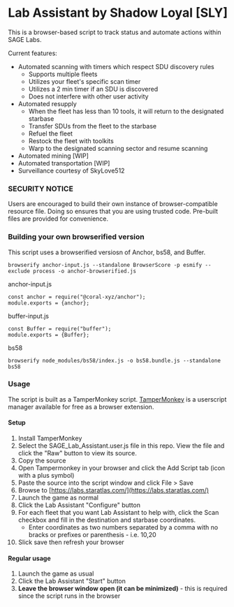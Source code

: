 # Lab Assistant by Shadow Loyal [SLY]
This is a browser-based script to track status and automate actions within SAGE Labs.

Current features:
* Automated scanning with timers which respect SDU discovery rules
  * Supports multiple fleets
  * Utilizes your fleet's specific scan timer
  * Utilizes a 2 min timer if an SDU is discovered
  * Does not interfere with other user activity
* Automated resupply
  * When the fleet has less than 10 tools, it will return to the designated starbase
  * Transfer SDUs from the fleet to the starbase
  * Refuel the fleet
  * Restock the fleet with toolkits
  * Warp to the designated scanning sector and resume scanning
* Automated mining [WIP]
* Automated transportation [WIP]
* Surveillance courtesy of SkyLove512

### SECURITY NOTICE
Users are encouraged to build their own instance of browser-compatible resource file. Doing so ensures that you are using trusted code. Pre-built files are provided for convenience. 

### Building your own browserified version
This script uses a browserified versiosn of Anchor, bs58, and Buffer. 

```
browserify anchor-input.js --standalone BrowserScore -p esmify --exclude process -o anchor-browserified.js
```

anchor-input.js
```
const anchor = require("@coral-xyz/anchor");
module.exports = {anchor};
```

buffer-input.js
```
const Buffer = require("buffer");
module.exports = {Buffer};
```

bs58
```
browserify node_modules/bs58/index.js -o bs58.bundle.js --standalone bs58
```

### Usage
The script is built as a TamperMonkey script. [TamperMonkey](https://www.tampermonkey.net/) is a userscript manager available for free as a browser extension.

#### Setup
1. Install TamperMonkey
2. Select the SAGE_Lab_Assistant.user.js file in this repo. View the file and click the "Raw" button to view its source.
3. Copy the source
4. Open Tampermonkey in your browser and click the Add Script tab (icon with a plus symbol)
5. Paste the source into the script window and click File > Save
6. Browse to [https://labs.staratlas.com/](https://labs.staratlas.com/)
7. Launch the game as normal
8. Click the Lab Assistant "Configure" button
9. For each fleet that you want Lab Assistant to help with, click the Scan checkbox and fill in the destination and starbase coordinates.
   * Enter coordinates as two numbers separated by a comma with no bracks or prefixes or parenthesis - i.e. 10,20
11. Slick save then refresh your browser

#### Regular usage
1. Launch the game as usual
2. Click the Lab Assistant "Start" button
3. __Leave the browser window open (it can be minimized)__ - this is required since the script runs in the browser
